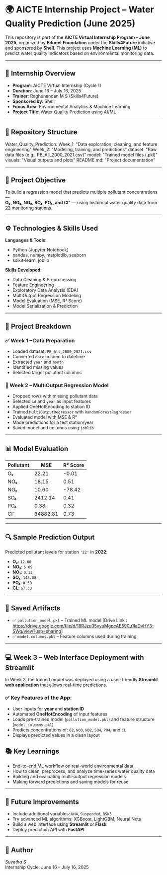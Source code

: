 
# 🌍 AICTE Internship Project – Water Quality Prediction (June 2025)

This repository is part of the **AICTE Virtual Internship Program – June 2025**, organized by **Edunet Foundation** under the **Skills4Future** initiative and sponsored by **Shell**. This project uses **Machine Learning (ML)** to predict water quality indicators based on environmental monitoring data.

---

## 🎯 Internship Overview

- **Program**: AICTE Virtual Internship (Cycle 1)  
- **Duration**: June 16 – July 16, 2025  
- **Trainer**: Raghunandan M S (Skills4Future)  
- **Sponsored by**: Shell  
- **Focus Area**: Environmental Analytics & Machine Learning  
- **Project Title**: Water Quality Prediction using AI/ML  

---

## 📁 Repository Structure

Water_Quality_Prediction:
  Week_1: "Data exploration, cleaning, and feature engineering"
  Week_2: "Modeling, training, and predictions"
  dataset: "Raw data files (e.g., PB_All_2000_2021.csv)"
  model: "Trained model files (.pkl)"
  visuals: "Visual outputs and plots"
  README.md: "Project documentation"

---

## 📌 Project Objective

To build a regression model that predicts multiple pollutant concentrations —  
**O₂, NO₃, NO₂, SO₄, PO₄, and Cl⁻** — using historical water quality data from 22 monitoring stations.

---

## ⚙️ Technologies & Skills Used

**Languages & Tools**:
- Python (Jupyter Notebook)
- pandas, numpy, matplotlib, seaborn
- scikit-learn, joblib

**Skills Developed**:
- Data Cleaning & Preprocessing  
- Feature Engineering  
- Exploratory Data Analysis (EDA)  
- MultiOutput Regression Modeling  
- Model Evaluation (MSE, R² Score)  
- Model Serialization & Prediction  

---

## 🔧 Project Breakdown

### ✅ Week 1 – Data Preparation
- Loaded dataset: `PB_All_2000_2021.csv`
- Converted `date` column to datetime
- Extracted `year` and `month`
- Identified missing values
- Selected target pollutant columns

### 🤖 Week 2 – MultiOutput Regression Model
- Dropped rows with missing pollutant data
- Selected `id` and `year` as input features
- Applied OneHotEncoding to station ID
- Trained `MultiOutputRegressor` with `RandomForestRegressor`
- Evaluated model with MSE & R²
- Made predictions for a test station/year
- Saved model and columns using `joblib`

---

## 📊 Model Evaluation

| Pollutant | MSE        | R² Score     |
|-----------|------------|--------------|
| O₂        | 22.21      | -0.01        |
| NO₃       | 18.15      | 0.51         |
| NO₂       | 10.60      | -78.42       |
| SO₄       | 2412.14    | 0.41         |
| PO₄       | 0.38       | 0.32         |
| Cl⁻       | 34882.81   | 0.73         |

---

## 🔍 Sample Prediction Output

Predicted pollutant levels for station `'22'` in **2022**:

- **O₂**: `12.60`  
- **NO₃**: `6.89`  
- **NO₂**: `0.13`  
- **SO₄**: `143.08`  
- **PO₄**: `0.50`  
- **CL**: `67.33`

---

## 💾 Saved Artifacts

- ✅ `pollution_model.pkl` – Trained ML model  [Drive Link : https://drive.google.com/file/d/18RJzu35vyuMgpcAE590u1IaDvHY3-SWq/view?usp=sharing]
- ✅ `model.columns.pkl` – Feature columns used during training  

---
## 💻 Week 3 – Web Interface Deployment with Streamlit

In Week 3, the trained model was deployed using a user-friendly **Streamlit web application** that allows real-time predictions.

### ✅ Key Features of the App:
- User inputs for **year** and **station ID**
- Automated **OneHotEncoding** of input features
- Loads pre-trained model (`pollution_model.pkl`) and feature structure (`model_columns.pkl`)
- Predicts concentrations of: `O2`, `NO3`, `NO2`, `SO4`, `PO4`, and `CL`
- Displays predicted values in a clean layout

## 📚 Key Learnings

- End-to-end ML workflow on real-world environmental data  
- How to clean, preprocess, and analyze time-series water quality data  
- Building and evaluating multi-output regression models  
- Making forward predictions and saving models for reuse  

---

## 🚀 Future Improvements

- Include additional variables: `NH4`, `Suspended`, `BSK5`
- Try advanced ML algorithms: XGBoost, LightGBM, Neural Nets
- Build a web interface using **Streamlit** or **Flask**
- Deploy prediction API with **FastAPI**

---

## 👤 Author

*Suvetha S*  
Internship Cycle: June 16 – July 16, 2025  
